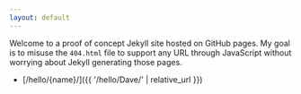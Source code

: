```yaml
---
layout: default
---
```


Welcome to a proof of concept Jekyll site hosted on GitHub pages. My goal is to misuse the `404.html` file to support any URL through JavaScript without worrying about Jekyll generating those pages.

- [/hello/{name}/]({{ '/hello/Dave/' | relative_url }})
